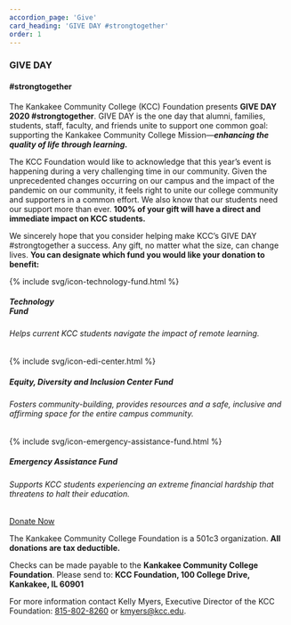 ```yaml
---
accordion_page: 'Give'
card_heading: 'GIVE DAY #strongtogether'
order: 1
---
```


<h3 class="typography__large-h4 text-center mb-0 mt-3">GIVE DAY</h3>
<h4 class="benefits__typography--h5 text-center mb-4">#strongtogether</h4>

<p>The Kankakee Community College (KCC) Foundation presents <strong>GIVE DAY 2020 #strongtogether</strong>. GIVE DAY is the one day that alumni, families, students, staff, faculty, and friends unite to support one common goal: supporting the Kankakee Community College Mission&mdash;<strong><em>enhancing the quality of life through learning.</em></strong></p>
  
<p>The KCC Foundation would like to acknowledge that this year’s event is
  happening during a very challenging time in our community. Given the unprecedented changes occurring on
  our campus and the impact of the pandemic on our community, it feels right to unite our college community
  and supporters in a common effort. We also know that our students need our support more than ever.
  <strong>100% of your gift will have a direct and immediate impact on KCC students.</strong></p>
    
<p>We sincerely hope that you consider helping make KCC’s GIVE DAY
  #strongtogether a success. Any gift, no matter what the size, can change lives. <strong>You can designate
  which
  fund you would like your donation to benefit:</strong></p>

<div class="row mt-1 text-center">
  <div class="col-12 col-md-4 mb-4 svg--smaller">
    {% include svg/icon-technology-fund.html %}
    <h5 class="benefits__typography--h6 benefits__typography--h6--smaller">Technology <br>Fund</h5>
    <h6 class="typography__h5 typography__h5--smaller">Helps current KCC students navigate the impact of remote learning.</h6>
  </div>
  <div class="col-12 col-md-4 mb-4 svg--smaller">
    {% include svg/icon-edi-center.html %}
    <h5 class="benefits__typography--h6 benefits__typography--h6--smaller">Equity, Diversity and Inclusion Center Fund</h5>
    <h6 class="typography__h5 typography__h5--smaller">Fosters community-building, provides resources and a safe, inclusive and affirming space for the entire campus community.</h6>
  </div>
  <div class="col-12 col-md-4 mb-4 svg--smaller">
    {% include svg/icon-emergency-assistance-fund.html %}
    <h5 class="benefits__typography--h6 benefits__typography--h6--smaller">Emergency Assistance Fund</h5>
    <h6 class="typography__h5 typography__h5--smaller">Supports KCC students experiencing an extreme financial hardship that threatens to halt their education.</h6>
  </div>
</div>
<div class="row mb-2">
  <div class="col">
    <div class="text-center">
      <a class="btn btn-primary buttons__bolder buttons__large buttons__large--smaller mb-2" href="/giveday/#donateNowModal">Donate Now</a>
    </div>
    <p class="mt-3">The Kankakee Community College Foundation is a 501c3 organization. <strong>All
      donations are tax deductible.</strong></p>
    <p>Checks can be made payable to the <strong>Kankakee Community College
      Foundation</strong>. Please send to: <strong>KCC Foundation, 100 College Drive, Kankakee, IL 60901</strong></p>  
    <p>For more information contact Kelly Myers, Executive Director of the
      KCC Foundation: <a href="tel:+18158028260">815-802-8260</a> or <a
        href="mailto:kmyers@kcc.edu">kmyers@kcc.edu</a>.
      </p>
  </div>
</div>
